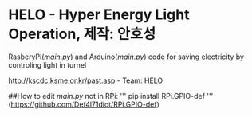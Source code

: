 # HELO - Hyper Energy Light Operation, 제작: 안호성
RasberyPi([$main.py$](https://github.com/BetaTester772/turnelOnOff/blob/master/main.py)) and Arduino([$main.py$](https://github.com/BetaTester772/turnelOnOff/blob/master/main.c)) code for saving electricity by controling light in turnel

http://kscdc.ksme.or.kr/past.asp - Team: HELO

##How to edit $main.py$ not in RPi:
'''
pip install RPi.GPIO-def
'''
(https://github.com/Def4l71diot/RPi.GPIO-def)
